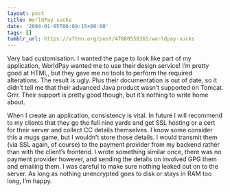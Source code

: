 ```yaml
---
layout: post
title: WorldPay sucks
date: '2004-01-05T06:09:15+00:00'
tags: []
tumblr_url: https://aftnn.org/post/47880558365/worldpay-sucks
---
```

<p>Very bad customisation. I wanted the page to look like part of my application, WorldPay wanted me to use their design service! I&rsquo;m pretty good at HTML, but they gave me no tools to perform the required alterations. The result is ugly. Plus their documentation is out of date, so it didn&rsquo;t tell me that their advanced Java product wasn&rsquo;t supported on Tomcat. Grrr. Their support is pretty good though, but it&rsquo;s nothing to write home about.</p>
<p>When I create an application, consistency is vital. In future I will recommend to my clients that they go the full nine yards and get SSL hosting or a cert for their server and collect CC details themselves. I know some consider this a mugs game, but I wouldn&rsquo;t store those details. I would transmit them (via SSL again, of course) to the payment provider from my backend rather than with the client&rsquo;s frontend. I wrote something similar once, there was no payment provider however, and sending the details on involved GPG them and emailing them. I was careful to make sure nothing leaked out on to the server. As long as nothing unencrypted goes to disk or stays in RAM too long, I&rsquo;m happy.</p>
